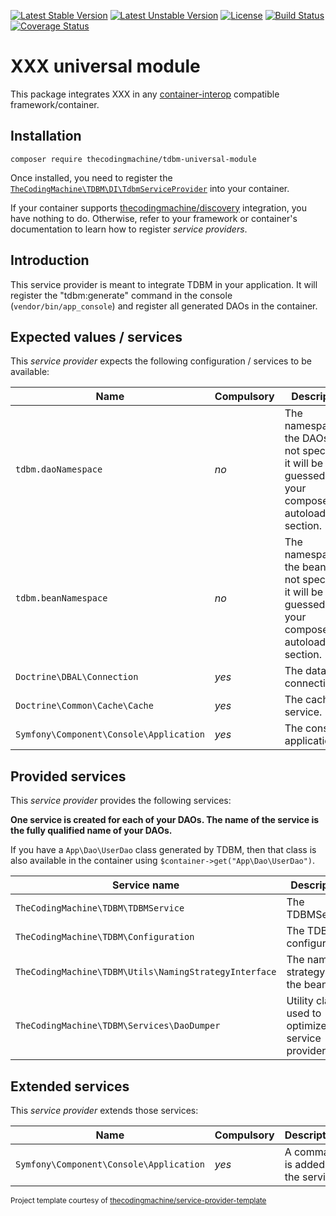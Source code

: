 [![Latest Stable Version](https://poser.pugx.org/thecodingmachine/tdbm-universal-module/v/stable)](https://packagist.org/packages/thecodingmachine/tdbm-universal-module)
[![Latest Unstable Version](https://poser.pugx.org/thecodingmachine/tdbm-universal-module/v/unstable)](https://packagist.org/packages/thecodingmachine/tdbm-universal-module)
[![License](https://poser.pugx.org/thecodingmachine/tdbm-universal-module/license)](https://packagist.org/packages/thecodingmachine/tdbm-universal-module)
[![Build Status](https://travis-ci.org/thecodingmachine/tdbm-universal-module.svg?branch=master)](https://travis-ci.org/thecodingmachine/tdbm-universal-module)
[![Coverage Status](https://coveralls.io/repos/thecodingmachine/tdbm-universal-module/badge.svg?branch=master&service=github)](https://coveralls.io/github/thecodingmachine/tdbm-universal-module?branch=master)

# XXX universal module

This package integrates XXX in any [container-interop](https://github.com/container-interop/service-provider) compatible framework/container.

## Installation

```
composer require thecodingmachine/tdbm-universal-module
```

Once installed, you need to register the [`TheCodingMachine\TDBM\DI\TdbmServiceProvider`](src/DI/TdbmServiceProvider.php) into your container.

If your container supports [thecodingmachine/discovery](https://github.com/thecodingmachine/discovery) integration, you have nothing to do. Otherwise, refer to your framework or container's documentation to learn how to register *service providers*.

## Introduction

This service provider is meant to integrate TDBM in your application.
It will register the "tdbm:generate" command in the console (`vendor/bin/app_console`) and register all generated DAOs in the container.

## Expected values / services

This *service provider* expects the following configuration / services to be available:

| Name                                    | Compulsory | Description                            |
|-----------------------------------------|------------|----------------------------------------|
| `tdbm.daoNamespace`                     | *no*       | The namespace of the DAOs. If not specified, it will be guessed from your composer.json autoload section.  |
| `tdbm.beanNamespace`                    | *no*       | The namespace of the beans. If not specified, it will be guessed from your composer.json autoload section. |
| `Doctrine\DBAL\Connection`              | *yes*      | The database connection. |
| `Doctrine\Common\Cache\Cache`           | *yes*      | The cache service. |
| `Symfony\Component\Console\Application` | *yes*      | The console application. |



## Provided services

This *service provider* provides the following services:

**One service is created for each of your DAOs. The name of the service is the fully qualified name of your DAOs.**

If you have a `App\Dao\UserDao` class generated by TDBM, then that class is also available in the container using `$container->get("App\Dao\UserDao")`.

| Service name                | Description                          |
|-----------------------------|--------------------------------------|
| `TheCodingMachine\TDBM\TDBMService`              | The TDBMService  |
| `TheCodingMachine\TDBM\Configuration`              | The TDBM configuration  |
| `TheCodingMachine\TDBM\Utils\NamingStrategyInterface`              | The naming strategy for the beans  |
| `TheCodingMachine\TDBM\Services\DaoDumper`              | Utility class used to optimize the service provider  |

## Extended services

This *service provider* extends those services:

| Name                        | Compulsory | Description                            |
|-----------------------------|------------|----------------------------------------|
| `Symfony\Component\Console\Application`              | *yes*      | A command is added to the service                             |


<small>Project template courtesy of <a href="https://github.com/thecodingmachine/service-provider-template">thecodingmachine/service-provider-template</a></small>
